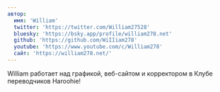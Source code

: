 ```yaml
---
автор:
  имя: 'William'
  twitter: 'https://twitter.com/William27528'
  bluesky: 'https://bsky.app/profile/william278.net'
  github: 'https://github.com/WiIIiam278'
  youtube: 'https://www.youtube.com/c/William278'
  сайт: 'https://william278.net/'
---
```


William работает над графикой, веб-сайтом и корректором в Клубе переводчиков Haroohie!